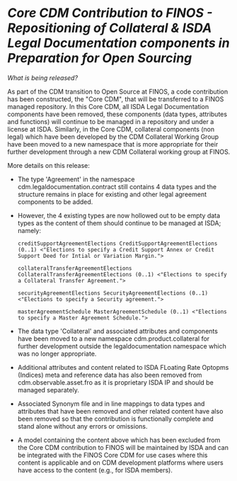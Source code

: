 # *Core CDM Contribution to FINOS - Repositioning of Collateral & ISDA Legal Documentation components in Preparation for Open Sourcing*

_What is being released?_

As part of the CDM transition to Open Source at FINOS, a code contribution has been constructed, the "Core CDM", that will be transferred to a FINOS managed repository. In this Core CDM, all ISDA Legal Documentation components have been removed, these components (data types, attributes and functions) will continue to be managed in a repository and under a license at ISDA. Similarly, in the Core CDM, collateral components (non legal) which have been developed by the CDM Collateral Working Group have been moved to a new namespace that is more appropriate for their further development through a new CDM Collateral working group at FINOS.

More details on this release:
- The type 'Agreement' in the namespace cdm.legaldocumentation.contract still contains 4 data types and the structure remains in place for existing and other legal agreement components to be added.
- However, the 4 existing types are now hollowed out to be empty data types as the content of them should continue to be managed at ISDA; namely:
	  
	  creditSupportAgreementElections CreditSupportAgreementElections (0..1) <"Elections to specify a Credit Support Annex or Credit Support Deed for Intial or Variation Margin.">
	  
	  collateralTransferAgreementElections CollateralTransferAgreementElections (0..1) <"Elections to specify a Collateral Transfer Agreement.">
	  
	  securityAgreementElections SecurityAgreementElections (0..1) <"Elections to specify a Security agreement.">
	  
	  masterAgreementSchedule MasterAgreementSchedule (0..1) <"Elections to specify a Master Agreement Schedule.">
	  
-  The data type 'Collateral' and associated attributes and components have been moved to a new namespace cdm.product.collateral for further development outside the legaldocumentation namespace which was no longer appropriate.
-  Additional attributes and content related to ISDA FLoating Rate Optopms (Indices) meta and reference data has also been removed from cdm.observable.asset.fro as it is proprietary ISDA IP and should be managed separately.
-  Associated Synonym file and in line mappings to data types and attributes that have been removed and other related content have also been removed so that the contribution is functionally complete and stand alone without any errors or omissions.
-  A model containing the content above which has been excluded from the Core CDM contribution to FINOS will be maintained by ISDA and can be integrated with the FINOS Core CDM for use cases where this content is applicable and on CDM development platforms where users have access to the content (e.g., for ISDA members).
